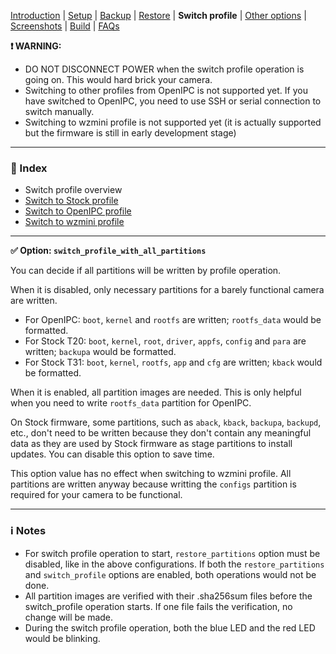
[Introduction](README.md) | [Setup](README_setup.md) | [Backup](README_backup.md) | [Restore](README_restore.md) | **Switch profile** | [Other options](README_other_options.md) | [Screenshots](README_screenshots.md) | [Build](README_build.md) | [FAQs](README_FAQs.md)


**❗ WARNING:**
- DO NOT DISCONNECT POWER when the switch profile operation is going on. This would hard brick your camera.
- Switching to other profiles from OpenIPC is not supported yet. If you have switched to OpenIPC, you need to use SSH or serial connection to switch manually.
- Switching to wzmini profile is not supported yet (it is actually supported but the firmware is still in early development stage)

-----

### 📄 Index

- Switch profile overview
- [Switch to Stock profile](README_switch_profile_stock.md)
- [Switch to OpenIPC profile](README_switch_profile_openipc.md)
- [Switch to wzmini profile](README_switch_profile_wzmini.md) 

-----

**✅ Option: `switch_profile_with_all_partitions`**

You can decide if all partitions will be written by profile operation.

When it is disabled, only necessary partitions for a barely functional camera are written.

- For OpenIPC: `boot`, `kernel` and `rootfs` are written; `rootfs_data` would be formatted.
- For Stock T20: `boot`, `kernel`, `root`, `driver`, `appfs`, `config` and `para` are written; `backupa` would be formatted.
- For Stock T31: `boot`, `kernel`, `rootfs`, `app` and `cfg` are written; `kback` would be formatted.

When it is enabled, all partition images are needed. This is only helpful when you need to write `rootfs_data` partition for OpenIPC.

On Stock firmware, some partitions, such as `aback`, `kback`, `backupa`, `backupd`, etc., don't need to be written because they don't contain any meaningful data as they are used by Stock firmware as stage partitions to install updates. You can disable this option to save time.

This option value has no effect when switching to wzmini profile. All partitions are written anyway because writting the `configs` partition is required for your camera to be functional.

-----

### ℹ️ Notes
- For switch profile operation to start, `restore_partitions` option must be disabled, like in the above configurations. If both the  `restore_partitions` and `switch_profile` options are enabled, both operations would not be done.
- All partition images are verified with their .sha256sum files before the switch_profile operation starts. If one file fails the verification, no change will be made.
- During the switch profile operation, both the blue LED and the red LED would be blinking.

